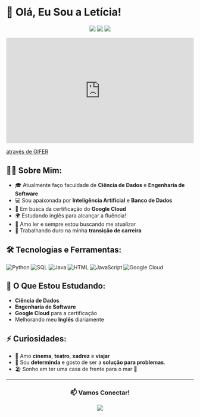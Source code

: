 # 💫 Olá, Eu Sou a Letícia!

<p align="center">
  <img src="https://img.shields.io/badge/Estudante%20de%20Ciência%20de%20Dados-pink?style=for-the-badge&logo=google-cloud" />
  <img src="https://img.shields.io/badge/Engenharia%20de%20Software-lilac?style=for-the-badge&logo=python" />
  <img src="https://img.shields.io/badge/IA%20%26%20Banco%20de%20Dados-pink?style=for-the-badge&logo=artificial-intelligence" />
</p>

<div style="padding-top:56.200%;position:relative;"><iframe src="https://gifer.com/embed/J5A" width="100%" height="100%" style='position:absolute;top:0;left:0;' frameBorder="0" allowFullScreen></iframe></div><p><a href="https://gifer.com">através de GIFER</a></p>

## 👩‍💻 Sobre Mim:
- 🎓 Atualmente faço faculdade de **Ciência de Dados** e **Engenharia de Software**
- 💻 Sou apaixonada por **Inteligência Artificial** e **Banco de Dados**
- 🎯 Em busca da certificação do **Google Cloud**
- 🌍 Estudando inglês para alcançar a fluência!
- 🧠 Amo ler e sempre estou buscando me atualizar
- 🧩 Trabalhando duro na minha **transição de carreira**

## 🛠️ Tecnologias e Ferramentas:
 ![Python](https://img.shields.io/badge/Python-blue?style=flat&logo=python)
 ![SQL](https://img.shields.io/badge/SQL-gray?style=flat&logo=postgresql)
 ![Java](https://img.shields.io/badge/Java-orange?style=flat&logo=java)
 ![HTML](https://img.shields.io/badge/HTML-red?style=flat&logo=html5)
 ![JavaScript](https://img.shields.io/badge/JavaScript-yellow?style=flat&logo=javascript)
 ![Google Cloud](https://img.shields.io/badge/GoogleCloud-green?style=flat&logo=google-cloud)

## 🌱 O Que Estou Estudando:
- **Ciência de Dados**
- **Engenharia de Software** 
- **Google Cloud** para a certificação
- Melhorando meu **Inglês** diariamente

## ⚡ Curiosidades:
- 🎥 Amo **cinema**, **teatro**, **xadrez** e **viajar**
- 🚀 Sou **determinda** e gosto de ser a **solução para problemas**.
- 🏖️ Sonho em ter uma casa de frente para o mar 🌊

---

<div align="center">
  <h3>📫 Vamos Conectar!</h3>
  <a href="www.linkedin.com/in/leticiagobbi88"><img src="https://img.shields.io/badge/LinkedIn-pink?style=for-the-badge&logo=linkedin"/></a>
</div>
<!---
Leticia-Gobbi88/Leticia-Gobbi88 is a ✨ special ✨ repository because its `README.md` (this file) appears on your GitHub profile.
You can click the Preview link to take a look at your changes.
--->
